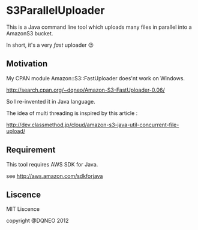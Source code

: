 # S3ParallelUploader

This is a Java command line tool which uploads many files in parallel into a AmazonS3 bucket.

In short, it's a very *fast* uploader :wink:

## Motivation

My CPAN module Amazon::S3::FastUploader does'nt work on Windows.

http://search.cpan.org/~dqneo/Amazon-S3-FastUploader-0.06/

So I re-invented it in Java language.

The idea of multi threading is inspired by this article :

http://dev.classmethod.jp/cloud/amazon-s3-java-util-concurrent-file-upload/

## 

## Requirement

This tool requires AWS SDK for Java.

see http://aws.amazon.com/sdkforjava
## Liscence

MIT Liscence

copyright @DQNEO 2012